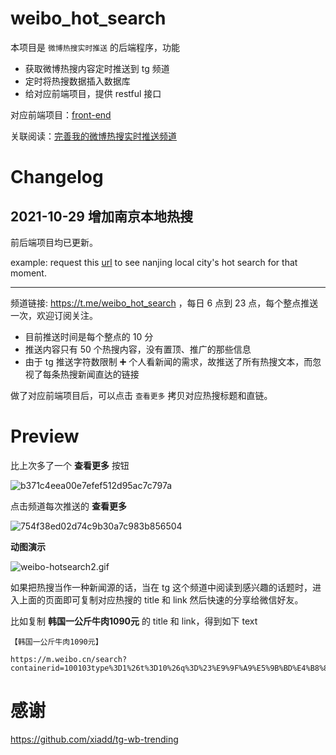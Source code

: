 # weibo_hot_search

本项目是 `微博热搜实时推送` 的后端程序，功能

- 获取微博热搜内容定时推送到 tg 频道
- 定时将热搜数据插入数据库
- 给对应前端项目，提供 restful 接口

对应前端项目：[front-end](https://github.com/hellodk34/wb-hotsearch-front-end)

关联阅读：[完善我的微博热搜实时推送频道](https://hellodk.cn/post/835)

# Changelog

## 2021-10-29 增加南京本地热搜

前后端项目均已更新。

example: request this [url](https://weibo.hellodk.com/get?city=nanjing&time=2021-10-29-15) to see nanjing local city's hot search for that moment.

---

频道链接: https://t.me/weibo_hot_search ，每日 6 点到 23 点，每个整点推送一次，欢迎订阅关注。

- 目前推送时间是每个整点的 10 分
- 推送内容只有 50 个热搜内容，没有置顶、推广的那些信息
- 由于 tg 推送字符数限制 ➕️ 个人看新闻的需求，故推送了所有热搜文本，而忽视了每条热搜新闻直达的链接

做了对应前端项目后，可以点击 `查看更多` 拷贝对应热搜标题和直链。
# Preview

比上次多了一个 **查看更多** 按钮

![b371c4eea00e7efef512d95ac7c797a](https://cdn.jsdelivr.net/gh/hellodk34/image@main/img/b371c4eea00e7efef512d95ac7c797a.jpg)

点击频道每次推送的 **查看更多**

![754f38ed02d74c9b30a7c983b856504](https://cdn.jsdelivr.net/gh/hellodk34/image@main/img/754f38ed02d74c9b30a7c983b856504.jpg)

**动图演示**

![weibo-hotsearch2.gif](https://cdn.jsdelivr.net/gh/hellodk34/image@main/img/weibo-hotsearch2.gif)

如果把热搜当作一种新闻源的话，当在 tg 这个频道中阅读到感兴趣的话题时，进入上面的页面即可复制对应热搜的 title 和 link 然后快速的分享给微信好友。

比如复制 **韩国一公斤牛肉1090元** 的 title 和 link，得到如下 text

```
【韩国一公斤牛肉1090元】

https://m.weibo.cn/search?containerid=100103type%3D1%26t%3D10%26q%3D%23%E9%9F%A9%E5%9B%BD%E4%B8%80%E5%85%AC%E6%96%A4%E7%89%9B%E8%82%891090%E5%85%83%23&isnewpage=1&extparam=seat%3D1%26filter_type%3Drealtimehot%26dgr%3D0%26cate%3D0%26pos%3D1%26realpos%3D2%26flag%3D1%26c_type%3D31%26display_time%3D1634702972%26pre_seqid%3D1634702853849023126271&luicode=10000011&lfid=106003type%3D25%26t%3D3%26disable_hot%3D1%26filter_type%3Drealtimehot
```

# 感谢

https://github.com/xiadd/tg-wb-trending
